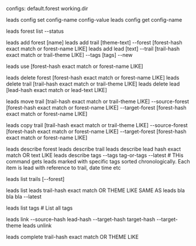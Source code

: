 configs:
default.forest
working.dir

leads config set config-name config-value
leads config get config-name

leads forest list --status

leads add forest [name]
leads add trail [theme-text] --forest [forest-hash exact match or forest-name LIKE]
leads add lead [text] --trail [trail-hash exact match or trail-theme LIKE] --tags [tags] --new


leads use [forest-hash exact match or forest-name LIKE]

leads delete forest [forest-hash exact match or forest-name LIKE]
leads delete trail [trail-hash exact match or trail-theme LIKE]
leads delete lead [lead-hash exact match or lead-text LIKE]

leads move trail [trail-hash exact match or trail-theme LIKE] --source-forest [forest-hash exact match or forest-name LIKE] --target-forest [forest-hash exact match or forest-name LIKE]

leads copy trail [trail-hash exact match or trail-theme LIKE] --source-forest [forest-hash exact match or forest-name LIKE] --target-forest [forest-hash exact match or forest-name LIKE]

leads describe forest
leads describe trail
leads describe lead hash exact match OR text LIKE
leads describe tags --tags tag-or-tags --latest # THis command gets leads marked with specific tags sorted chronologically. Each item is lead with reference to trail, date time etc


leads list trails [--forest]

leads list leads trail-hash exact match OR THEME LIKE
SAME AS
leads bla bla bla --latest

leads list tags # List all tags

leads link --source-hash lead-hash --target-hash target-hash --target-theme
leads unlink

leads complete trail-hash exact match OR THEME LIKE